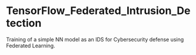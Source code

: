 # TensorFlow_Federated_Intrusion_Detection
Training of a simple NN model as an IDS for Cybersecurity defense using Federated Learning.
